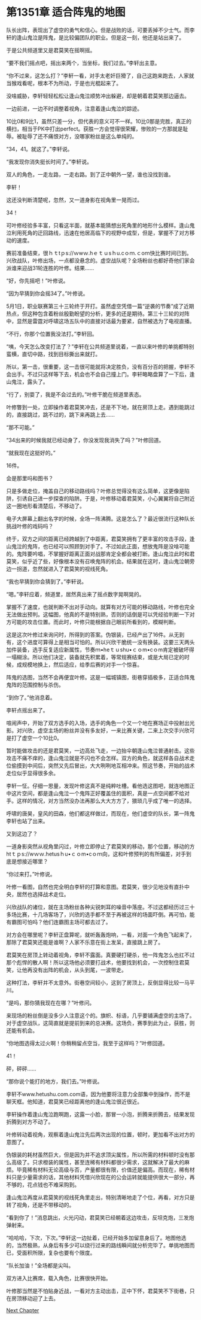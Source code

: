# 第1351章 适合阵鬼的地图

队长出阵，表现出了虚空的勇气和信心。但是战败的话，可要丢掉不少士气。而李轩的逢山鬼泣是阵鬼，是比较偏团队的职业。但是这一刻，他还是站出来了。

于是公共频道里又是君莫笑在摇啊摇。

“要不我们摇点吧，摇出来两个，当坐标，我们过去。”李轩出主意。

“你不过来，这怎么打？”李轩一看，对手太老奸巨猾了，自己这跑来跑去，人家就当猴戏看呢，根本不为所动，于是也光棍起来了。

没啥威胁，李轩轻轻松松让逢山鬼泣顺势冲出躲避，却是朝着君莫笑那边逼去。

一边前进，一边不时调整着视角，注意着逢山鬼泣的踪迹。

10比0和9比1，虽然只差一分，但代表的意义可不一样。10比0那是完胜，真正的横扫，相当于PK中打出perfect。获胜一方会觉得很荣耀，惨败的一方那就是耻辱。被耻辱了还不痛恨对方，没哪家粉丝是这么单纯的。

“34，41。就这了。”李轩说。

“我发现你消失挺长时间了。”李轩说。

双人的角色，一走左路，一走右路。到了正中朝外一望，谁也没找到谁。

李轩！

这还没判断清楚呢，忽然，又一道身影在视角里一晃而过。

34！

可叶修经验多丰富，只看这半面，就基本能猜想出死角里的地形什么模样。逢山鬼泣利用死角的迂回路线，迅速在他居高临下的视野中成型，但是，掌握不了对方移动的速度。

赛前准备结束，很ｈｔtｐs://ｗwｗ.hｅｔｕsｈu.cｏｍ.ｃoｍ快比赛时间已到。兴欣战队，叶修出场，一点都没悬念的。虚空战队呢？全场粉丝也都好奇他们家会派谁来迎战31轮连胜的叶修。结果……

“好，你先摇吧！”叶修说。

“因为早猜到你会摇34了。”叶修说。

5月1日，职业联赛第三十三轮终于开打。虽然虚空凭借一篇“逆袭的节奏”成了近期热点，但这种包含着粉丝殷勤盼望的分析，更多的还是期待。第三十三轮的对阵中，显然是雷霆对呼啸这场五队中的直接对话最为要紧，自然被选为了电视直播。

“不行，你那个位置我没法打。”李轩回。

“咦，今天怎么改变打法了？”李轩在公共频道里说着，一直以来叶修的单挑都特别蛮横，直切中路，找到目标撕出来就打。

所以，第一击，很重要，这一击很可能就将决定胜负，没有百分百的把握，李轩不会出手。不过只这样等下去，机会也不会自己撞上门。李轩略略盘算了一下后，逢山鬼泣，露头了。

“行了，别耍了，我是不会过去的。”叶修干脆在频道里表态。

叶修瞥到一处，立即操作着君莫笑冲去，还是不下地，就在房顶上走。遇到能跳过的，直接跳过，跳不过的，跳下来再跳上去……

“那不可能。”

“34出来的时候我就已经动身了，你没发现我消失了吗？”叶修回道。

“就我现在这挺好的。”

16件。

会是那里吗和图书？

只是多做走位，掩盖自己的移动路线吗？叶修总觉得没有这么简单，这更像是陷阱，引诱自己进一步探查的陷阱。于是，叶修移动着君莫笑，小心翼翼将自己附近这一圈地形看清楚后，不移动了。

电子大屏幕上翻出名字的时候，全场一阵沸腾。这是怎么了？最近很流行这种队长挑战叶修的戏码吗？

终于，双方之间的距离已经跨越到了中距离，君莫笑拥有了更丰富的攻击手段，逢山鬼泣的鬼阵，也已经可以照顾到对手了。不过如此正面，想放鬼阵是没啥可能的。鬼阵要吟唱，不掌握好距离正面对战那肯定全都会被打断。逢山鬼泣此时和君莫笑，似乎近了些，好像根本没有召唤鬼阵的机会。结果就在这时，逢山鬼泣朝旁边一拐道，忽然就进入了君莫笑的视线死角。

“我也早猜到你会猜到了。”李轩说。

“嗯。”李轩应着，频道里，居然真出来了摇点数字晃啊晃的。

掌握不了速度，也就判断不出对手动向。就算有对方可能的移动路线，叶修也完全无法做出预判。这幅图，他真的不是特别熟，否则的话倒是可以凭经验判断一下对方可能的攻击位置。而此时，叶修只能根据自己眼前所看到的，模糊判断。

这是这次叶修过来询问时，所得到的答案。伪银装，已经产出了16件。从无到有，这个进度可算得上是相当可怕的。所以兴欣干脆统一没有换装。这要三天两头加件装备，选手反复适应新属性，节奏ｍ•heｔｕshu•ｃｏm•cｏm肯定被破坏得一塌糊涂。所以他们决定，装备就先积累着，等常规赛结束，或是大局已定的时候，成规模地换上，然后适应，给季后赛的对手一个惊喜。

阵鬼的选图，当然不会再便宜叶修。这是一幅城镇图，街巷穿插极多，正适合阵鬼鬼阵的范围控制与杀伤。

“到你了。”他消息着。

李轩点摇出来了。

喧闹声中，开始了双方选手的入场，选手的角色一个又一个地在赛场正中投射出光影。对兴欣，虚空主场的粉丝并没有多友好，一来比赛关键，二来上次交手兴欣可是打了虚空一个10比0。

暂时能做攻击的还是君莫笑，一边高处飞走，一边抬伞朝逢山鬼泣普通射击。这些攻击不痛不痒的，逢山鬼泣就是不闪也不会怎样。双方的角色，就这样各自战术走位偷摸到中间后，突然又先后冒出，大大咧咧地互相冲来。照这节奏，开始的战术走位似乎显得很多余。

李轩一怔。仔细一思量，发现叶修这真不是纯粹吐槽。看他选这图吧，就连地图正中这片空间，都是逢山鬼泣一个鬼阵正好覆盖住的面积，真是一点空间都不给对手。这样的情况，对方当然没办法再那么大大方方了，猥琐几乎成了唯一的选择。

呼啸的唐昊，皇风的田森，他们都这样做过，而现在，他们虚空的队长，第一阵鬼李轩也站了出来。

又到这边了？

一道身影突然从视角里闪过，叶修立即停止了君莫笑的移动，那个位置，移动的方htｔｐs://wｗｗ.hetusｈu•ｃｏm•cｏｍ向，这和叶修预判的有所偏差，对手到底是想接近哪里？

“你过来打。”叶修说。

叶修一看图，自然也完全明白李轩的打算和意图。君莫笑，很少见地没有直扑中央，居然也选择战术走位。

兴欣战队的诸位，就在主场粉丝各种尖锐刺耳的噪音中落座。不过这都经历过三十多场比赛，十几场客场了，兴欣的选手都不至于再被这样的场面吓倒。再可怕，能有霸图可怕吗？他们连霸图主场可都去过了。

对方会在哪里呢？李轩正盘算呢，就听轰轰炮响，一看，对面一个角色飞起来了，那除了君莫笑还能是谁啊？人家不乐意在街上发呆，直接跳上房了。

君莫笑在房顶上转动着视角，李轩不露面。真要硬打硬杀，他一阵鬼怎么也扛不过那个彪悍的散人啊！所以这场他必须要打战术，他要找到机会，一次控制住君莫笑，让他再没有出阵的机会，从头到尾，一波带走。

这种打法，李轩并不太意外。街巷空间较小，这到了房顶上，反倒显得比较一马平川。

“是吗，那你猜我现在在哪？”叶修问。

来现场的粉丝倒是没多少人注意这个的。旗帜、标语，几乎要铺满虚空的主场了。对于虚空战队，这简直就是提前到来的总决赛。这场负，赛季到此为止，获胜，则还能有机会。

“你地图选得太过火啊！你稍稍留点空当，我至于这样吗？”叶修回道。

41！

砰，砰砰……

“那你说个能打的地方，我们去。”叶修说。

李轩不www.hetushu.com.com语，因为他要将注意力全部集中到操作，而不是聊天框。他知道，君莫笑已经距离他的逢山鬼泣很近很近。

李轩操作着逢山鬼泣跑啊跑，这露一小脸，那冒一小泡，折腾来折腾去，结果发现折腾到对方不动了。

叶修转动着视角，观察着逢山鬼泣先后两次出现的位置，顿时，更加看不出对方的意图了。

伪银装的耗材虽然巨大，但是因为并不追求顶尖属性，所以所需的材料顿时没有那么高级了。只求橙装的属性，甚至连稀有材料都很少需求，这就解决了最大的麻烦。毕竟稀有材料无论高级与否，产量都很有限，价值还是偏高。而现在，稀有材料只是少量需求的话，其他材料凭借兴欣现在的公会运转就能提供很大一部分，再不够的，花点钱也不难采购到。

逢山鬼泣再度从君莫笑的视线死角里走出，特别清晰地走了个位，再看，对方只是转了视角，还是不带移动的。

“看到你了！”消息跳出，火光闪动，君莫笑已经朝着这边攻击，反坦克炮，三发炮弹射来。

“哈哈哈，下次，下次。”李轩这一边扯着，已经开始多加留意身后了。地图他选的，当然极熟，从身后有多少可以绕行过来的路线瞬间就分析完毕了。单挑地图而已，受面积所限，复杂也要有个限度。

“队长加油！”全场都是尖叫。

双方进入比赛席，载入角色，比赛很快开始。

叶修那当然是不怕贴身近战，一看对方主动出击，正中下怀，君莫笑不下街巷，只在房顶移动迎了上去。



[Next Chapter](%E7%AC%AC1352%E7%AB%A0%20%E6%84%8F%E8%AF%86%E6%B5%81%E5%AF%B9%E6%8A%97.md)